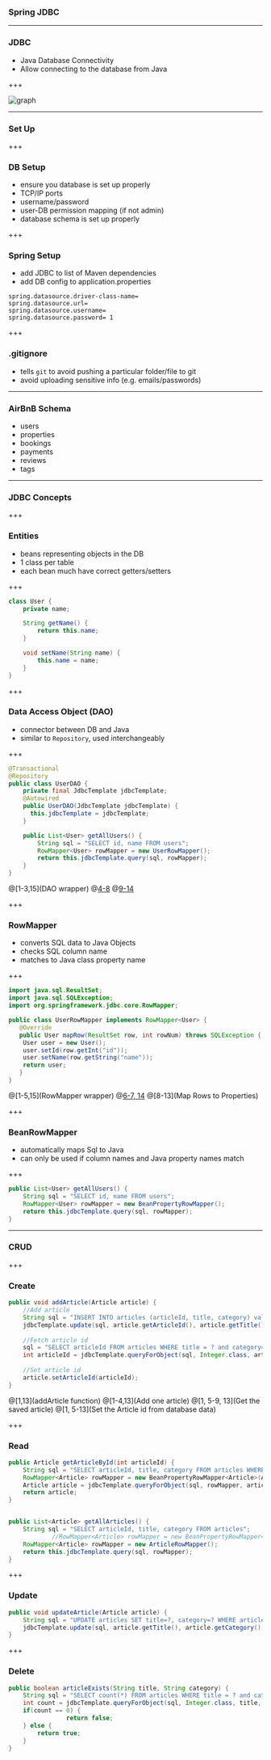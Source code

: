### Spring JDBC

---

### JDBC

- Java Database Connectivity
- Allow connecting to the database from Java

+++

![graph](https://kroki.io/mermaid/svg/eNpljE0OgjAQRvecYpZqwgVYsLDFRYMxih5gxJE0gRang-e31J_EMMv33nyBHhO5lrTFjnHIIN6ILLa1IzoBBRhAeSfs-5544c3sjd6qhdGz0Sh4xUBZ0iovS1NAR3IJxCExE5kuoKnqSp1hA7vTYQ_TT-v8_ZMI3OIcrJpjDXfPA8r6MxEb9d8YfOI3egGnkESR)

---

### Set Up

+++

### DB Setup

- ensure you database is set up properly
- TCP/IP ports 
- username/password
- user-DB permission mapping (if not admin)
- database schema is set up properly

+++ 

### Spring Setup

- add JDBC to list of Maven dependencies
- add DB config to application.properties

```
spring.datasource.driver-class-name=
spring.datasource.url=
spring.datasource.username=
spring.datasource.password= 1
```

+++

### .gitignore

- tells `git` to avoid pushing a particular folder/file to git
- avoid uploading sensitive info (e.g. emails/passwords)

---

### AirBnB Schema

- users
- properties
- bookings
- payments
- reviews
- tags

---

### JDBC Concepts

+++

### Entities

- beans representing objects in the DB
- 1 class per table
- each bean much have correct getters/setters

+++

```java
class User {
    private name;

    String getName() {
        return this.name;
    }

    void setName(String name) {
        this.name = name;
    }
}
```

+++

### Data Access Object (DAO)

- connector between DB and Java
- similar to `Repository`, used interchangeably

+++

```java
@Transactional
@Repository
public class UserDAO {
    private final JdbcTemplate jdbcTemplate;
    @Autowired
    public UserDAO(JdbcTemplate jdbcTemplate) {
	  this.jdbcTemplate = jdbcTemplate;
    }

    public List<User> getAllUsers() {
        String sql = "SELECT id, name FROM users";
        RowMapper<User> rowMapper = new UserRowMapper();
        return this.jdbcTemplate.query(sql, rowMapper);
    } 
}
```

@[1-3,15](DAO wrapper)
@[4-8](Constructor)
@[9-14](Method)

+++

### RowMapper 

- converts SQL data to Java Objects
- checks SQL column name
- matches to Java class property name

+++


```java
import java.sql.ResultSet;
import java.sql.SQLException;
import org.springframework.jdbc.core.RowMapper; 

public class UserRowMapper implements RowMapper<User> {
   @Override
   public User mapRow(ResultSet row, int rowNum) throws SQLException {
	User user = new User();
	user.setId(row.getInt("id"));
	user.setName(row.getString("name"));
	return user;
   }
}
```

@[1-5,15](RowMapper wrapper)
@[6-7, 14](Endpoint)
@[8-13](Map Rows to Properties)

+++

### BeanRowMapper

- automatically maps Sql to Java 
- can only be used if column names and Java property names match

+++

```java
public List<User> getAllUsers() {
    String sql = "SELECT id, name FROM users";
    RowMapper<User> rowMapper = new BeanPropertyRowMapper();
    return this.jdbcTemplate.query(sql, rowMapper);
} 
```
---

### CRUD

+++

### Create

```java
public void addArticle(Article article) {
    //Add article
    String sql = "INSERT INTO articles (articleId, title, category) values (?, ?, ?)";
    jdbcTemplate.update(sql, article.getArticleId(), article.getTitle(), article.getCategory());
    
    //Fetch article id
    sql = "SELECT articleId FROM articles WHERE title = ? and category=?";
    int articleId = jdbcTemplate.queryForObject(sql, Integer.class, article.getTitle(), article.getCategory());
    
    //Set article id 
    article.setArticleId(articleId);
}
```

@[1,13](addArticle function)
@[1-4,13](Add one article)
@[1, 5-9, 13](Get the saved article)
@[1, 5-13](Set the Article id from database data)

+++

### Read

```java
public Article getArticleById(int articleId) {
    String sql = "SELECT articleId, title, category FROM articles WHERE articleId = ?";
    RowMapper<Article> rowMapper = new BeanPropertyRowMapper<Article>(Article.class);
    Article article = jdbcTemplate.queryForObject(sql, rowMapper, articleId);
    return article;
}


public List<Article> getAllArticles() {
    String sql = "SELECT articleId, title, category FROM articles";
            //RowMapper<Article> rowMapper = new BeanPropertyRowMapper<Article>(Article.class);
    RowMapper<Article> rowMapper = new ArticleRowMapper();
    return this.jdbcTemplate.query(sql, rowMapper);
}
```

+++

### Update

```java
public void updateArticle(Article article) {
    String sql = "UPDATE articles SET title=?, category=? WHERE articleId=?";
    jdbcTemplate.update(sql, article.getTitle(), article.getCategory(), article.getArticleId());
}
```

+++

### Delete

```java
public boolean articleExists(String title, String category) {
    String sql = "SELECT count(*) FROM articles WHERE title = ? and category=?";
    int count = jdbcTemplate.queryForObject(sql, Integer.class, title, category);
    if(count == 0) {
                return false;
    } else {
        return true;
    }
}
```





